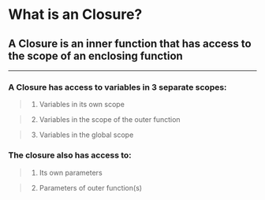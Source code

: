 # What is an Closure?

## A Closure is an inner function that has access to the scope of an enclosing function

---

### A Closure has access to variables in 3 separate scopes:

> 1. Variables in its own scope

> 2. Variables in the scope of the outer function

> 3. Variables in the global scope



### The closure also has access to:

> 1. Its own parameters

> 2. Parameters of outer function(s)
